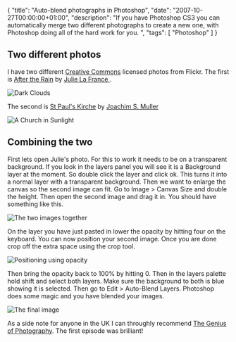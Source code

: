 {
  "title": "Auto-blend photographs in Photoshop",
  "date": "2007-10-27T00:00:00+01:00",
  "description": "If you have Photoshop CS3 you can automatically merge two different photographs to create a new one, with Photoshop doing all of the hard work for you. ",
  "tags": [
    "Photoshop"
  ]
}

## Two different photos

I have two different [Creative Commons][1] licensed photos from Flickr. The first is [After the Rain][2] by [Julie La France ][3].

![Dark Clouds][4] 

The second is [St Paul's Kirche][5] by [Joachim S. Muller][6]

![A Church in Sunlight][7] 

## Combining the two

First lets open Julie's photo. For this to work it needs to be on a transparent background. If you look in the layers panel you will see it is a Background layer at the moment. So double click the layer and click ok. This turns it into a normal layer with a transparent background. Then we want to enlarge the canvas so the second image can fit. Go to Image > Canvas Size and double the height. Then open the second image and drag it in. You should have something like this. 

![The two images together][8] 

On the layer you have just pasted in lower the opacity by hitting four on the keyboard. You can now position your second image. Once you are done crop off the extra space using the crop tool.

![Positioning using opacity][9] 

Then bring the opacity back to 100% by hitting 0. Then in the layers palette hold shift and select both layers. Make sure the background to both is blue showing it is selected. Then go to Edit > Auto-Blend Layers. Photoshop does some magic and you have blended your images. 

![The final image][10] 

As a side note for anyone in the UK I can throughly recommend [The Genius of Photography][11]. The first episode was brilliant!

 [1]: http://creativecommons.org/
 [2]: http://www.flickr.com/photos/11005317@N02/1287838997/
 [3]: http://www.flickr.com/photos/11005317@N02/
 [4]: http://shapeshed.com/images/articles/after_the_rain.jpg 
 [5]: http://www.flickr.com/photos/joachim_s_mueller/799380093/
 [6]: http://www.flickr.com/photos/joachim_s_mueller/
 [7]: http://shapeshed.com/images/articles/st_pauls_kirche.jpg 
 [8]: http://shapeshed.com/images/articles/stage_1.jpg 
 [9]: http://shapeshed.com/images/articles/stage_2.jpg 
 [10]: http://shapeshed.com/images/articles/stage3.jpg 
 [11]: http://www.bbc.co.uk/photography/genius/

